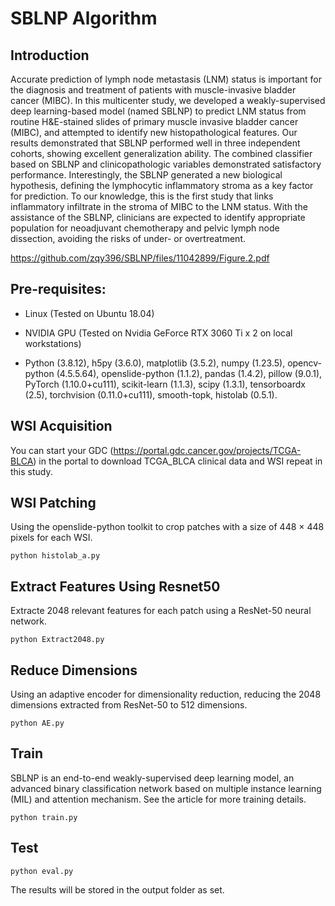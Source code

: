 # SBLNP Algorithm
## Introduction

Accurate prediction of lymph node metastasis (LNM) status is important for the diagnosis and treatment of patients with muscle-invasive bladder cancer (MIBC). In this multicenter study, we developed a weakly-supervised deep learning-based model (named SBLNP) to predict LNM status from routine H&E-stained slides of primary muscle invasive bladder cancer (MIBC), and attempted to identify new histopathological features. Our results demonstrated that SBLNP performed well in three independent cohorts, showing excellent generalization ability. The combined classifier based on SBLNP and clinicopathologic variables demonstrated satisfactory performance. Interestingly, the SBLNP generated a new biological hypothesis, defining the lymphocytic inflammatory stroma as a key factor for prediction. To our knowledge, this is the first study that links inflammatory infiltrate in the stroma of MIBC to the LNM status. With the assistance of the SBLNP, clinicians are expected to identify appropriate population for neoadjuvant chemotherapy and pelvic lymph node dissection, avoiding the risks of under- or overtreatment.

https://github.com/zqy396/SBLNP/files/11042899/Figure.2.pdf

## Pre-requisites:

- Linux (Tested on Ubuntu 18.04)
 
- NVIDIA GPU (Tested on Nvidia GeForce RTX 3060 Ti x 2 on local workstations)
 
- Python (3.8.12), h5py (3.6.0), matplotlib (3.5.2), numpy (1.23.5), opencv-python (4.5.5.64), openslide-python (1.1.2), pandas (1.4.2), pillow (9.0.1), PyTorch (1.10.0+cu111), scikit-learn (1.1.3), scipy (1.3.1),  tensorboardx (2.5), torchvision (0.11.0+cu111), smooth-topk, histolab (0.5.1).

## WSI Acquisition

You can start your GDC (https://portal.gdc.cancer.gov/projects/TCGA-BLCA) in the portal to download TCGA_BLCA clinical data and WSI repeat in this study.

## WSI Patching

Using the openslide-python toolkit to crop patches with a size of 448 × 448 pixels for each WSI.

`python histolab_a.py`

## Extract Features Using Resnet50

Extracte 2048 relevant features for each patch using a ResNet-50 neural network.

`python Extract2048.py`

## Reduce Dimensions

Using an adaptive encoder for dimensionality reduction, reducing the 2048 dimensions extracted from ResNet-50 to 512 dimensions.

`python AE.py`

## Train

SBLNP is an end-to-end weakly-supervised deep learning model, an advanced binary classification network based on multiple instance learning (MIL) and attention mechanism. See the article for more training details.

`python train.py`

## Test

`python eval.py`

The results will be stored in the output folder as set.
